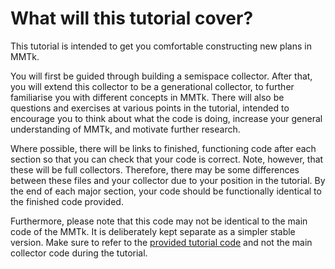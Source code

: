 # What will this tutorial cover?

This tutorial is intended to get you comfortable constructing new plans in 
MMTk.

You will first be guided through building a semispace collector. After that, 
you will extend this collector to be a generational collector, to further 
familiarise you with different concepts in MMTk. There will also be 
questions and exercises at various points in the tutorial, intended to 
encourage you to think about what the code is doing, increase your general 
understanding of MMTk, and motivate further research.

Where possible, there will be links to finished, functioning code after each 
section so that you can check that your code is correct. Note, however, that 
these will be full collectors. Therefore, there may be some differences between 
these files and your collector due to your position in the tutorial. By the end 
of each major section, your code should be functionally identical to the 
finished code provided.

Furthermore, please note that this code may not be identical to the main code
of the MMTk. It is deliberately kept separate as a simpler stable
version. Make sure to refer to the 
[provided tutorial code](https://github.com/mmtk/mmtk-core/tree/master/docs/userguide/src/tutorial/code) 
and not the main collector code during the tutorial. 
